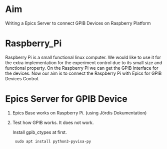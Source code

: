# Aim
Writing a Epics Server to connect GPIB Devices on Raspberry Platform 

# Raspberry_Pi
Raspberry Pi is a small functional linux computer. We would like to use it for the extra implementation for the experiment control due to its small size and functional property. On the Raspberry Pi we can get the GPIB Interface for the devices. Now our aim is to connect the Raspberry Pi with Epics for GPIB Devices Control.


# Epics Server for GPIB Device
1. Epics Base works on Raspberry Pi. (using Jördis Dokumentation)

2. Test how GPIB works. It does not work. 

      Install gpib_ctypes at first.   
      
        sudo apt install python3-pyvisa-py
